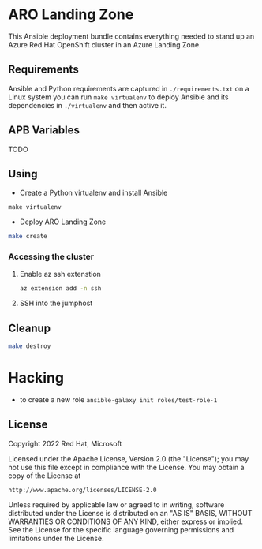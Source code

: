 # ARO Landing Zone

This Ansible deployment bundle contains everything needed to stand up an Azure Red Hat OpenShift cluster in an Azure Landing Zone.

## Requirements

Ansible and Python requirements are captured in `./requirements.txt` on a Linux system you can run `make virtualenv` to deploy Ansible and its dependencies in `./virtualenv` and then active it.

## APB Variables

TODO

## Using

* Create a Python virtualenv and install Ansible

```
make virtualenv
```

* Deploy ARO Landing Zone

```bash
make create
```

### Accessing the cluster

1. Enable az ssh extenstion

   ```bash
   az extension add -n ssh
   ```

1. SSH into the jumphost

## Cleanup

```bash
make destroy
```

# Hacking

* to create a new role `ansible-galaxy init roles/test-role-1`

## License

Copyright 2022 Red Hat, Microsoft

Licensed under the Apache License, Version 2.0 (the "License");
you may not use this file except in compliance with the License.
You may obtain a copy of the License at

    http://www.apache.org/licenses/LICENSE-2.0

Unless required by applicable law or agreed to in writing, software
distributed under the License is distributed on an "AS IS" BASIS,
WITHOUT WARRANTIES OR CONDITIONS OF ANY KIND, either express or implied.
See the License for the specific language governing permissions and
limitations under the License.
